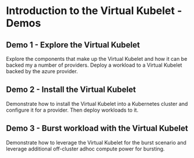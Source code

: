 # Introduction to the Virtual Kubelet - Demos

## Demo 1 - Explore the Virtual Kubelet

Explore the components that make up the Virtual Kubelet and how it can be backed my a number of providers. Deploy a workload to a Virtual Kubelet backed by the azure provider.

## Demo 2 - Install the Virtual Kubelet

Demonstrate how to install the Virtual Kubelet into a Kubernetes cluster and configure it for a provider. Then deploy workloads to it.

## Demo 3 - Burst workload with the Virtual Kubelet

Demonstrate how to leverage the Virtual Kubelet for the burst scenario and leverage additional off-cluster adhoc compute power for bursting.